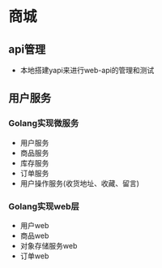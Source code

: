 # 商城
## api管理
- 本地搭建yapi来进行web-api的管理和测试

## 用户服务
### Golang实现微服务
- 用户服务
- 商品服务
- 库存服务
- 订单服务
- 用户操作服务(收货地址、收藏、留言)

### Golang实现web层
- 用户web
- 商品web
- 对象存储服务web
- 订单web
